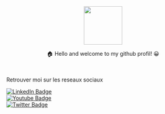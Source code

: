 <div id="header" align="center">
    <img src="https://media.giphy.com/media/JtBZm3Getg3dqxK0zP/giphy-downsized.gif" width="100"/> 
    <p>🏠 Hello and welcome to my github profil! 😀</p>
</div>

<br>
<p>Retrouver moi sur les reseaux sociaux</p>
<div id="badges">
    <div>
    <a href="https://www.linkedin.com/in/fr%C3%A9d%C3%A9ric-quivron-163a7630/">
        <img src="https://img.shields.io/badge/LinkedIn-blue?style=for-the-badge&logo=linkedin&logoColor=white" alt="LinkedIn Badge"/>
    </a>
    </div>
    <div>
    <a href="https://www.youtube.com/channel/UCutuBM3yKNTlZtGT_StHrsA/playlists">
        <img src="https://img.shields.io/badge/YouTube-red?style=for-the-badge&logo=youtube&logoColor=white" alt="Youtube Badge"/>
    </a>
    </div>
    <div>
    <a href="https://twitter.com/QuivronF">
        <img src="https://img.shields.io/badge/Twitter-blue?style=for-the-badge&logo=twitter&logoColor=white" alt="Twitter Badge"/>
    </a>
    </div>
</div>